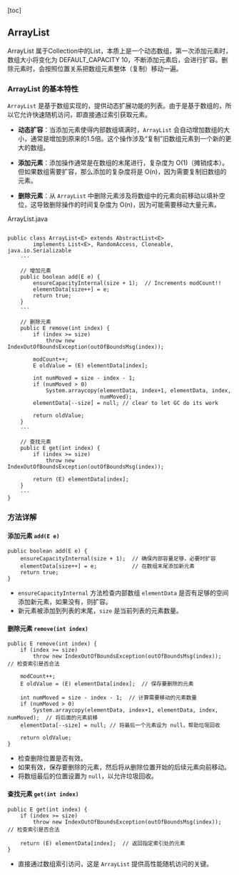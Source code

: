[toc]

## ArrayList

ArrayList 属于Collection中的List，本质上是一个动态数组，第一次添加元素时，数组大小将变化为 DEFAULT_CAPACITY 10，不断添加元素后，会进行扩容。删除元素时，会按照位置关系把数组元素整体（复制）移动一遍。

### ArrayList 的基本特性

`ArrayList` 是基于数组实现的，提供动态扩展功能的列表。由于是基于数组的，所以它允许快速随机访问，即直接通过索引获取元素。

- **动态扩容**：当添加元素使得内部数组填满时，`ArrayList` 会自动增加数组的大小，通常是增加到原来的1.5倍。这个操作涉及“复制”旧数组元素到一个新的更大的数组。

- **添加元素**：添加操作通常是在数组的末尾进行，复杂度为 O(1)（摊销成本）。但如果数组需要扩容，那么添加的复杂度将是 O(n)，因为需要复制旧数组的元素。

- **删除元素**：从 `ArrayList` 中删除元素涉及将数组中的元素向前移动以填补空位，这导致删除操作的时间复杂度为 O(n)，因为可能需要移动大量元素。

  

ArrayList.java

```

public class ArrayList<E> extends AbstractList<E>
        implements List<E>, RandomAccess, Cloneable, java.io.Serializable
    ···

    // 增加元素
    public boolean add(E e) {
        ensureCapacityInternal(size + 1);  // Increments modCount!!
        elementData[size++] = e;
        return true;
    }
    ···

    // 删除元素
    public E remove(int index) {
        if (index >= size)
            throw new IndexOutOfBoundsException(outOfBoundsMsg(index));

        modCount++;
        E oldValue = (E) elementData[index];

        int numMoved = size - index - 1;
        if (numMoved > 0)
            System.arraycopy(elementData, index+1, elementData, index,
                             numMoved);
        elementData[--size] = null; // clear to let GC do its work

        return oldValue;
    }
    ···

    // 查找元素
    public E get(int index) {
        if (index >= size)
            throw new IndexOutOfBoundsException(outOfBoundsMsg(index));

        return (E) elementData[index];
    }
    ···
}
```

### 方法详解

#### 添加元素 `add(E e)`

```
public boolean add(E e) {
    ensureCapacityInternal(size + 1);  // 确保内部容量足够，必要时扩容
    elementData[size++] = e;           // 在数组末尾添加新元素
    return true;
}
```

- `ensureCapacityInternal` 方法检查内部数组 `elementData` 是否有足够的空间添加新元素，如果没有，则扩容。
- 新元素被添加到列表的末尾，`size` 是当前列表的元素数量。

#### 删除元素 `remove(int index)`

```
public E remove(int index) {
    if (index >= size)
        throw new IndexOutOfBoundsException(outOfBoundsMsg(index));  // 检查索引是否合法

    modCount++;
    E oldValue = (E) elementData[index];  // 保存要删除的元素

    int numMoved = size - index - 1;  // 计算需要移动的元素数量
    if (numMoved > 0)
        System.arraycopy(elementData, index+1, elementData, index, numMoved);  // 将后面的元素前移
    elementData[--size] = null; // 将最后一个元素设为 null，帮助垃圾回收

    return oldValue;
}
```

- 检查删除位置是否有效。
- 如果有效，保存要删除的元素，然后将从删除位置开始的后续元素向前移动。
- 将数组最后的位置设置为 `null`，以允许垃圾回收。

#### 查找元素 `get(int index)`

```
public E get(int index) {
    if (index >= size)
        throw new IndexOutOfBoundsException(outOfBoundsMsg(index));  // 检查索引是否合法

    return (E) elementData[index];  // 返回指定索引处的元素
}
```

- 直接通过数组索引访问，这是 `ArrayList` 提供高性能随机访问的关键。